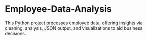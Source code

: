 # Employee-Data-Analysis
This Python project processes employee data, offering insights via cleaning, analysis, JSON output, and visualizations to aid business decisions.
